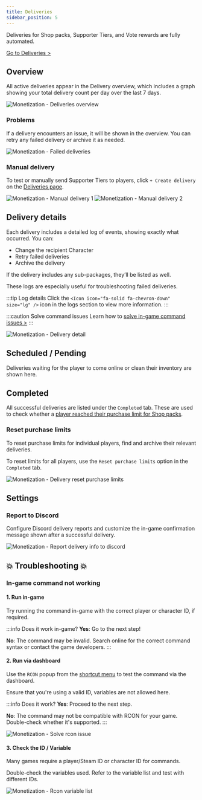 ```yaml
---
title: Deliveries
sidebar_position: 5
---
```


Deliveries for Shop packs, Supporter Tiers, and Vote rewards are fully automated.

[Go to Deliveries >](https://dash.gameserverapp.com/monetization/deliveries/v2)

## Overview

All active deliveries appear in the Delivery overview, which includes a graph showing your total delivery count per day over the last 7 days.

![Monetization - Deliveries overview](/img/dashboard/monetization/deliveries/deliveries_overview.jpg)

### Problems

If a delivery encounters an issue, it will be shown in the overview. You can retry any failed delivery or archive it as needed.

![Monetization - Failed deliveries](/img/dashboard/monetization/deliveries/failed_deliveries.jpg)

### Manual delivery

To test or manually send Supporter Tiers to players, click `+ Create delivery` on the [Deliveries page](https://dash.gameserverapp.com/monetization/deliveries/v2).

![Monetization - Manual delivery 1](/img/dashboard/monetization/deliveries/deliveries_manual_delivery_1.jpg)
![Monetization - Manual delivery 2](/img/dashboard/monetization/deliveries/deliveries_manual_delivery_2.jpg)

## Delivery details

Each delivery includes a detailed log of events, showing exactly what occurred. You can:

- Change the recipient Character
- Retry failed deliveries
- Archive the delivery

If the delivery includes any sub-packages, they’ll be listed as well.

These logs are especially useful for troubleshooting failed deliveries.

:::tip Log details
Click the `<Icon icon="fa-solid fa-chevron-down" size="lg" />` icon in the logs section to view more information.
:::

:::caution Solve command issues
Learn how to [solve in-game command issues >](#in-game-command-not-working)
:::

![Monetization - Delivery detail](/img/dashboard/monetization/deliveries/delivery_details.jpg)

## Scheduled / Pending

Deliveries waiting for the player to come online or clean their inventory are shown here.

## Completed

All successful deliveries are listed under the `Completed` tab. These are used to check whether a [player reached their purchase limit for Shop packs](/dashboard/monetization/shop_packs#purchase-limits).

### Reset purchase limits

To reset purchase limits for individual players, find and archive their relevant deliveries.

To reset limits for all players, use the `Reset purchase limits` option in the `Completed` tab.

![Monetization - Delivery reset purchase limits](/img/dashboard/monetization/deliveries/completed_deliveries_reset_purchase_limits.jpg)

## Settings

### Report to Discord

Configure Discord delivery reports and customize the in-game confirmation message shown after a successful delivery.

![Monetization - Report delivery info to discord](/img/dashboard/monetization/deliveries/delivery_settings.jpg)

## 💥 Troubleshooting 💥

### In-game command not working

#### 1. Run in-game

Try running the command in-game with the correct player or character ID, if required.

:::info Does it work in-game?
**Yes**: Go to the next step!

**No**: The command may be invalid. Search online for the correct command syntax or contact the game developers.
:::

#### 2. Run via dashboard

Use the `RCON` popup from the [shortcut menu](/#shortcut-menu) to test the command via the dashboard.

Ensure that you're using a valid ID, variables are not allowed here.

:::info Does it work?
**Yes**: Proceed to the next step.

**No**: The command may not be compatible with RCON for your game. Double-check whether it's supported.
:::

![Monetization - Solve rcon issue](/img/dashboard/monetization/deliveries/solve_rcon_issue_command.jpg)

#### 3. Check the ID / Variable

Many games require a player/Steam ID or character ID for commands.

Double-check the variables used. Refer to the variable list and test with different IDs.

![Monetization - Rcon variable list](/img/dashboard/monetization/deliveries/rcon_variable_list.jpg)
